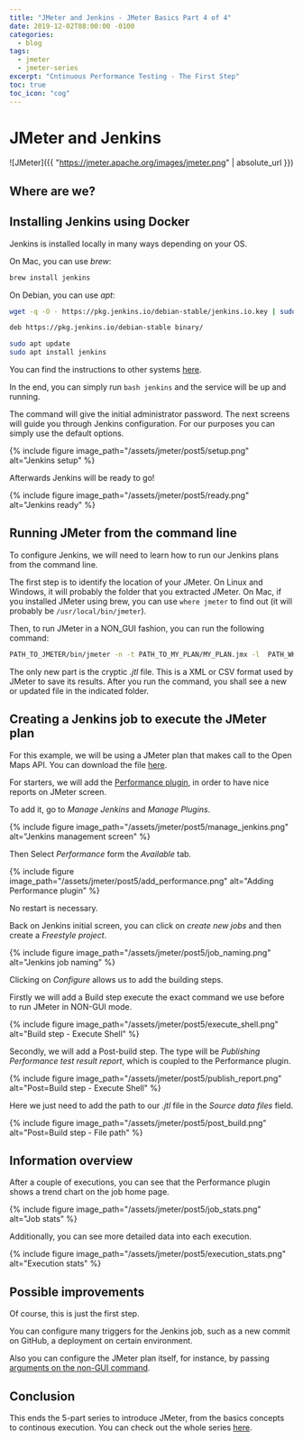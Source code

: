 ```yaml
---
title: "JMeter and Jenkins - JMeter Basics Part 4 of 4"
date: 2019-12-02T08:00:00 -0100
categories:
  - blog
tags:
  - jmeter
  - jmeter-series
excerpt: "Cntinuous Performance Testing - The First Step"
toc: true
toc_icon: "cog"
---
```


# JMeter and Jenkins

![JMeter]({{ "https://jmeter.apache.org/images/jmeter.png" | absolute_url }})

## Where are we?

## Installing Jenkins using Docker

Jenkins is installed locally in many ways depending on your OS.

On Mac, you can use _brew_:

```bash
brew install jenkins
```

On Debian, you can use _apt_:

```bash
wget -q -O - https://pkg.jenkins.io/debian-stable/jenkins.io.key | sudo apt-key add -

deb https://pkg.jenkins.io/debian-stable binary/

sudo apt update
sudo apt install jenkins
```

You can find the instructions to other systems [here](https://jenkins.io/download/).

In the end, you can simply run ```bash jenkins``` and the service will be up and running.

The command will give the initial administrator password. The next screens will guide you through Jenkins configuration. For our purposes you can simply use the default options.

{% include figure image_path="/assets/jmeter/post5/setup.png" alt="Jenkins setup" %}

Afterwards Jenkins will be ready to go!

{% include figure image_path="/assets/jmeter/post5/ready.png" alt="Jenkins ready" %}

## Running JMeter from the command line

To configure Jenkins, we will need to learn how to run our Jenkins plans from the command line.

The first step is to identify the location of your JMeter.
On Linux and Windows, it will probably the folder that you extracted JMeter. On Mac, if you installed JMeter using brew, you can use ```where jmeter``` to find out (it will probably be ```/usr/local/bin/jmeter```).

Then, to run JMeter in a NON_GUI fashion, you can run the following command:

```bash
PATH_TO_JMETER/bin/jmeter -n -t PATH_TO_MY_PLAN/MY_PLAN.jmx -l  PATH_WHERE_I_WANT_TO_SAVE_THE_RESULTS/MY_PLAN.jtl
````

The only new part is the cryptic _.jtl_ file. This is a XML or CSV format used by JMeter to save its results. After you run the command, you shall see a new or updated file in the indicated folder.

## Creating a Jenkins job to execute the JMeter plan

For this example, we will be using a JMeter plan that makes call to the Open Maps API. You can download the file [here](TODO).

For starters, we will add the [Performance plugin](https://plugins.jenkins.io/performance), in order to have nice reports on JMeter screen.

To add it, go to _Manage Jenkins_ and _Manage Plugins_.

{% include figure image_path="/assets/jmeter/post5/manage_jenkins.png" alt="Jenkins management screen" %}

Then Select _Performance_ form the _Available_ tab.

{% include figure image_path="/assets/jmeter/post5/add_performance.png" alt="Adding Performance plugin" %}

No restart is necessary.

Back on Jenkins initial screen, you can click on _create new jobs_ and then create a _Freestyle project_.

{% include figure image_path="/assets/jmeter/post5/job_naming.png" alt="Jenkins job naming" %}

Clicking on _Configure_ allows us to add the building steps.

Firstly we will add a Build step execute the exact command we use before to run JMeter in NON-GUI mode.

{% include figure image_path="/assets/jmeter/post5/execute_shell.png" alt="Build step - Execute Shell" %}

Secondly, we will add a Post-build step. The type will be _Publishing Performance test result report_, which is coupled to the Performance plugin.

{% include figure image_path="/assets/jmeter/post5/publish_report.png" alt="Post=Build step - Execute Shell" %}

Here we just need to add the path to our _.jtl_ file in the _Source data files_ field.

{% include figure image_path="/assets/jmeter/post5/post_build.png" alt="Post=Build step - File path" %}

## Information overview

After a couple of executions, you can see that the Performance plugin shows a trend chart on the job home page.

{% include figure image_path="/assets/jmeter/post5/job_stats.png" alt="Job stats" %}

Additionally, you can see more detailed data into each execution.

{% include figure image_path="/assets/jmeter/post5/execution_stats.png" alt="Execution stats" %}

## Possible improvements

Of course, this is just the first step.

You can configure many triggers for the Jenkins job, such as a new commit on GitHub, a deployment on certain environment.

Also you can configure the JMeter plan itself, for instance, by passing [arguments on the non-GUI command](https://dzone.com/articles/using-commandline-parameters-in-jmeter).

## Conclusion

This ends the 5-part series to introduce JMeter, from the basics concepts to continous execution. You can check out the whole series [here](http://thatsabug.com/tags/#jmeter-series).
